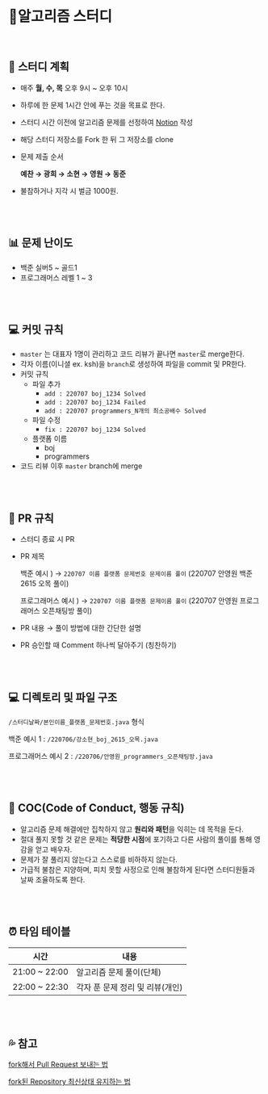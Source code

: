 # 🎈**알고리즘 스터디**

<br>

## 📘 스터디 계획

- 매주 **월, 수, 목** 오후 9시 ~ 오후 10시

- 하루에 한 문제 1시간 안에 푸는 것을 목표로 한다.

- 스터디 시간 이전에 알고리즘 문제를 선정하여 [Notion](https://www.notion.so/ksh103/f879e657f3f4413e9eaaa42d9d9f44cf) 작성

- 해당 스터디 저장소를 Fork 한 뒤 그 저장소를 clone

- 문제 제출 순서
  
    **예찬 → 광희 → 소현 → 영원 → 동준**
    
- 불참하거나 지각 시 벌금 1000원.

<br>

<br>

## 📊 문제 난이도

- 백준 실버5 ~ 골드1
- 프로그래머스 레벨 1 ~ 3

<br>

<br>

## 💻 커밋 규칙

- `master` 는 대표자 1명이 관리하고 코드 리뷰가 끝나면 `master`로 merge한다.
- 각자 이름(이니셜 ex. ksh)을 `branch`로 생성하여 파일을 commit 및 PR한다.
- 커밋 규칙
    - 파일 추가
        - `add : 220707 boj_1234 Solved`
        - `add : 220707 boj_1234 Failed`
        - `add : 220707 programmers_N개의 최소공배수 Solved`
    - 파일 수정
        - `fix : 220707 boj_1234 Solved`
    - 플랫폼 이름
        - boj
        - programmers
- 코드 리뷰 이후 `master` branch에 merge

<br>

<br>

## 🍴 PR 규칙

- 스터디 종료 시 PR

- PR 제목

  백준 예시 ) → `220707 이름 플랫폼 문제번호 문제이름 풀이`  (220707 안영원 백준 2615 오목 풀이) 

  프로그래머스 예시 )   → `220707 이름 플랫폼 문제이름 풀이`  (220707 안영원 프로그래머스 오픈채팅방 풀이)

- PR 내용 → 풀이 방법에 대한 간단한 설명

- PR 승인할 때 Comment 하나씩 달아주기 (칭찬하기)

<br>

<br>

## 💻 디렉토리 및 파일 구조

`/스터디날짜/본인이름_플랫폼_문제번호.java` 형식

백준 예시 1 : `/220706/강소현_boj_2615_오목.java`

프로그래머스 예시 2 : `/220706/안영원_programmers_오픈채팅방.java`

<br>

<br>

## 🧐 COC(Code of Conduct, 행동 규칙)

- 알고리즘 문제 해결에만 집착하지 않고 **원리와 패턴**을 익히는 데 목적을 둔다.
- 절대 풀지 못할 것 같은 문제는 **적당한 시점**에 포기하고 다른 사람의 풀이를 통해 영감을 얻고 배우자.
- 문제가 잘 풀리지 않는다고 스스로를 비하하지 않는다.
- 가급적 불참은 지양하며, 피치 못할 사정으로 인해 불참하게 된다면 스터디원들과 날짜 조율하도록 한다.

<br>

<br>

## ⏰ 타임 테이블

| 시간 | 내용 |
| --- | --- |
| 21:00 ~ 22:00 | 알고리즘 문제 풀이(단체) |
| 22:00 ~ 22:30 | 각자 푼 문제 정리 및 리뷰(개인) |

<br>

<br>

## 💦 참고

[fork해서 Pull Request 보내는 법](https://wayhome25.github.io/git/2017/07/08/git-first-pull-request-story/)

[fork된 Repository 최신상태 유지하는 법](https://jybaek.tistory.com/775)
